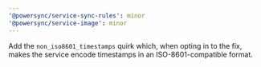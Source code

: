 ```yaml
---
'@powersync/service-sync-rules': minor
'@powersync/service-image': minor
---
```


Add the `non_iso8601_timestamps` quirk which, when opting in to the fix, makes the service encode timestamps in an ISO-8601-compatible format.
